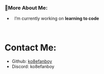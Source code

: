 ### 🧐More About Me:

- &nbsp; I’m currently working on **learning to code**
<br>

# Contact Me:

- Github: [ko8efanboy](https://github.com/ko8efanboy)
- Discord: ko8efanboy
